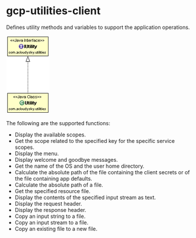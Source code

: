 # gcp-utilities-client
Defines utility methods and variables to support the application operations. 

![Class Diagram](./src/main/java/com/acloudysky/utilities/gcp-utilities-client.gif)

The following are the supported functions:
* Display the available scopes. 
* Get the scope related to the specified key for the specific service scopes.
* Display the menu.
* Display welcome and goodbye messages.
* Get the name of the OS and the user home directory.
* Calculate the absolute path of the file containing the client secrets or of the file containing app defaults.
* Calculate the absolute path of a file.
* Get the specified resource file.
* Display the contents of the specified input stream as text.
* Display the request header.
* Display the response header.
* Copy an input string to a file.
* Copy an input stream to a file.
* Copy an existing file to a new file.


